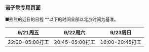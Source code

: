 ### 诺子乖专用页面
■熊熊的近日的日程
**以下的时间全部以北京时间为基准。

|9/21周五|9/22周六|9/23周日|
----|----|----  
|22:00-05:00打工|20:45-05:00打工|16:00-20:45打工|

